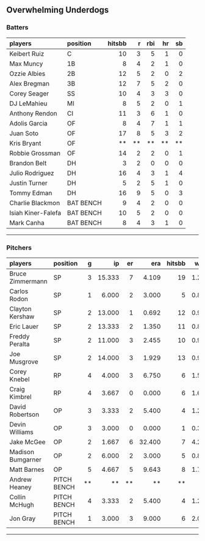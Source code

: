 ## Overwhelming Underdogs

### Batters

 
|players            |position  | hitsbb|  r| rbi| hr| sb| 
|:------------------|:---------|------:|--:|---:|--:|--:| 
|Keibert Ruiz       |C         |     10|  3|   5|  1|  0| 
|Max Muncy          |1B        |      8|  4|   2|  1|  0| 
|Ozzie Albies       |2B        |     12|  5|   2|  0|  2| 
|Alex Bregman       |3B        |     12|  7|   5|  2|  0| 
|Corey Seager       |SS        |     10|  4|   3|  3|  0| 
|DJ LeMahieu        |MI        |      8|  5|   2|  0|  1| 
|Anthony Rendon     |CI        |     11|  3|   6|  1|  0| 
|Adolis Garcia      |OF        |      8|  4|   7|  1|  1| 
|Juan Soto          |OF        |     17|  8|   5|  3|  2| 
|Kris Bryant        |OF        |     **| **|  **| **| **| 
|Robbie Grossman    |OF        |     14|  2|   2|  0|  1| 
|Brandon Belt       |DH        |      3|  2|   0|  0|  0| 
|Julio Rodriguez    |DH        |     16|  4|   3|  1|  4| 
|Justin Turner      |DH        |      5|  2|   5|  1|  0| 
|Tommy Edman        |DH        |     16|  9|   5|  0|  3| 
|Charlie Blackmon   |BAT BENCH |      9|  4|   2|  0|  0| 
|Isiah Kiner-Falefa |BAT BENCH |     10|  5|   2|  0|  0| 
|Mark Canha         |BAT BENCH |      8|  4|   3|  1|  0| 


* * *

### Pitchers

 
|players           |position    |  g|     ip| er|    era| hitsbb|  whip| so|  w| sv| 
|:-----------------|:-----------|--:|------:|--:|------:|------:|-----:|--:|--:|--:| 
|Bruce Zimmermann  |SP          |  3| 15.333|  7|  4.109|     19| 1.239| 14|  1|  0| 
|Carlos Rodon      |SP          |  1|  6.000|  2|  3.000|      5| 0.833|  3|  0|  0| 
|Clayton Kershaw   |SP          |  2| 13.000|  1|  0.692|     12| 0.923|  9|  1|  0| 
|Eric Lauer        |SP          |  2| 13.333|  2|  1.350|     11| 0.825| 19|  2|  0| 
|Freddy Peralta    |SP          |  2| 11.000|  3|  2.455|     10| 0.909| 14|  1|  0| 
|Joe Musgrove      |SP          |  2| 14.000|  3|  1.929|     13| 0.929| 16|  1|  0| 
|Corey Knebel      |RP          |  4|  4.000|  3|  6.750|      6| 1.500|  5|  0|  2| 
|Craig Kimbrel     |RP          |  4|  3.667|  0|  0.000|      6| 1.636|  3|  0|  2| 
|David Robertson   |OP          |  3|  3.333|  2|  5.400|      4| 1.200|  6|  0|  1| 
|Devin Williams    |OP          |  3|  3.000|  0|  0.000|      1| 0.333|  5|  0|  2| 
|Jake McGee        |OP          |  2|  1.667|  6| 32.400|      7| 4.200|  1|  0|  0| 
|Madison Bumgarner |OP          |  2|  6.000|  2|  3.000|      5| 0.833|  2|  1|  0| 
|Matt Barnes       |OP          |  5|  4.667|  5|  9.643|      8| 1.714|  4|  0|  0| 
|Andrew Heaney     |PITCH BENCH | **|     **| **|     **|     **|    **| **| **| **| 
|Collin McHugh     |PITCH BENCH |  4|  3.333|  2|  5.400|      4| 1.200|  4|  0|  0| 
|Jon Gray          |PITCH BENCH |  1|  3.000|  3|  9.000|      6| 2.000|  3|  0|  0| 


* * *


